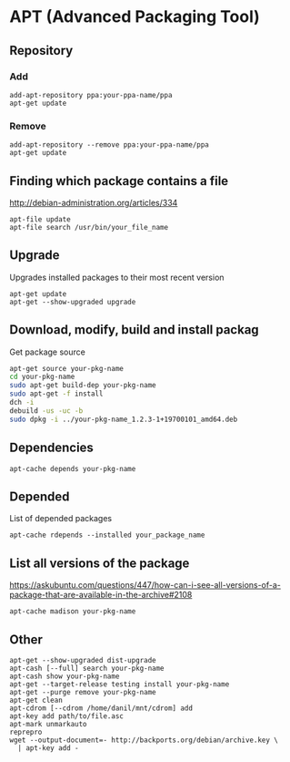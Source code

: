 # APT (Advanced Packaging Tool)

## Repository

### Add

    add-apt-repository ppa:your-ppa-name/ppa
    apt-get update

### Remove

    add-apt-repository --remove ppa:your-ppa-name/ppa
    apt-get update

## Finding which package contains a file

<http://debian-administration.org/articles/334>

    apt-file update
    apt-file search /usr/bin/your_file_name

## Upgrade

Upgrades installed packages to their most recent version

    apt-get update
    apt-get --show-upgraded upgrade

## Download, modify, build and install packag

Get package source

```sh
apt-get source your-pkg-name
cd your-pkg-name
sudo apt-get build-dep your-pkg-name
sudo apt-get -f install
dch -i
debuild -us -uc -b
sudo dpkg -i ../your-pkg-name_1.2.3-1+19700101_amd64.deb
```

## Dependencies

    apt-cache depends your-pkg-name

## Depended

List of depended packages

    apt-cache rdepends --installed your_package_name

## List all versions of the package

<https://askubuntu.com/questions/447/how-can-i-see-all-versions-of-a-package-that-are-available-in-the-archive#2108>

    apt-cache madison your-pkg-name

## Other

    apt-get --show-upgraded dist-upgrade
    apt-cash [--full] search your-pkg-name
    apt-cash show your-pkg-name
    apt-get --target-release testing install your-pkg-name
    apt-get --purge remove your-pkg-name
    apt-get clean
    apt-cdrom [--cdrom /home/danil/mnt/cdrom] add
    apt-key add path/to/file.asc
    apt-mark unmarkauto
    reprepro
    wget --output-document=- http://backports.org/debian/archive.key \
      | apt-key add -

